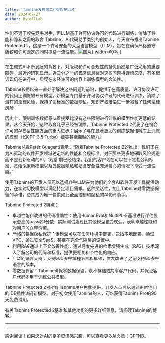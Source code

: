 ```yaml
---
title: 'Tabnine发布第二代受保护LLM'
date: 2024-07-27
author: ByteAILab
---
```


性能不逊于领先竞争对手，但LLM基于许可协议许可的代码进行训练，消除了性能和隐私之间的取舍
Tabnine，AI代码助手类别的创始人，今天宣布推出Tabnine Protected 2，这是一个许可安全的大型语言模型（LLM），旨在在确保严格遵守版权和许可规定的同时提供一流性能。![图片](https://ai-techpark.com/wp-content/uploads/2024/07/Tabnine-960x540.jpg){ width=60% }

---


在生成式AI不断发展的背景下，对版权和许可合规性的担忧仍然是广泛采用的重要障碍。最近的研究显示，近三分之一的首席信息官对这些问题持谨慎态度，有多起诉讼仍在进行中，质疑在未经许可的内容上训练模型的合法性。

Tabnine长期以来一直处于解决这些问题的前沿，提供了在高质量、许可协议许可的代码上训练的专有模型。新模型专门基于许可协议许可的代码进行训练，消除了潜在的法律风险，保持了高标准的数据隐私。知识产权赔偿进一步减轻了任何法律风险。

历史上，限制训练数据意味着接受比没有这些限制进行训练的模型性能更低的结果。从今天开始，这种取舍几乎已经被消除。Tabnine Protected 2代表了在符合许可的AI模型性能方面的重大进步；展示了与在显著更大的训练数据语料库上训练的模型（如GPT-3.5 Turbo）媲美甚至超越的能力。

Tabnine总裁Peter Guagenti表示：“随着Tabnine Protected 2的推出，我们正在为AI驱动的软件开发领域设定新的性能和合规标准。对于那些更多地采取风险规避而不是创新驱动的AI，‘观望’期已经结束。我们的客户现在可以在不牺牲公司标准、灵活采用新模型以及对数据隐私和法律安全性充满信心的情况下享受一流性能。”

使用Tabnine的开发人员可以选择各种LLM来为他们的全套AI软件开发工具提供动力，在实时切换模型以满足特定项目需求。这种灵活性，加上Tabnine对零数据保留的承诺，使其成为唯一提供如此全面控制和隐私的AI代码助手。

Tabnine Protected 2特点：
- 卓越性能和改进的代码准确性：使用HumanEval和MultiPL-E基准进行评估显示更高的pass@1分数，实际测试发现比其他模型更受欢迎，表明卓越性能和对用户的立即价值。
- 严格的数据隐私保护：该模型可以在任何环境中部署，包括本地部署、通过VPC、通过安全SaaS，甚至在完全气隔离的设置中。
- 利用RAG通过上下文改善性能：通过高度先进的检索增强生成（RAG）技术深入了解公司的代码和标准，提供更相关和个性化的响应。
- 广泛的语言支持：支持600多种编程语言和框架，大大改进了之前支持80多种语言的版本。
- 零数据保留：Tabnine确保零数据保留，永不存储或共享客户代码，并保证客户代码不用于训练公共模型。

Tabnine Protected 2对所有Tabnine用户免费提供。开发人员可以通过更新他们的IDE插件访问新模型。对于初次使用Tabnine的人，可以获得Tabnine Pro的90天免费试用。

有关Tabnine Protected 2基准和其他功能的更多详细信息，请阅读Tabnine的博客。

---
---
感谢阅读！如果您对AI的更多资讯感兴趣，可以查看更多AI文章：[GPTNB](https://gptnb.com)。